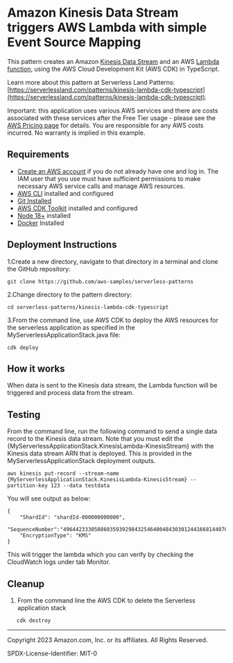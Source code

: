 # Amazon Kinesis Data Stream triggers AWS Lambda with simple Event Source Mapping

This pattern creates an Amazon [Kinesis Data Stream](https://docs.aws.amazon.com/streams/latest/dev/introduction.html) and an AWS [Lambda function](https://docs.aws.amazon.com/lambda/latest/dg/welcome.html), using the AWS Cloud Development Kit (AWS CDK) in TypeScript.

Learn more about this pattern at Serverless Land Patterns: [https://serverlessland.com/patterns/kinesis-lambda-cdk-typescript](https://serverlessland.com/patterns/kinesis-lambda-cdk-typescript).

Important: this application uses various AWS services and there are costs associated with these services after the Free Tier usage - please see the [AWS Pricing page](https://aws.amazon.com/pricing/) for details. You are responsible for any AWS costs incurred. No warranty is implied in this example.

## Requirements

* [Create an AWS account](https://portal.aws.amazon.com/gp/aws/developer/registration/index.html) if you do not already have one and log in. The IAM user that you use must have sufficient permissions to make necessary AWS service calls and manage AWS resources.
* [AWS CLI](https://docs.aws.amazon.com/cli/latest/userguide/install-cliv2.html) installed and configured
* [Git Installed](https://git-scm.com/book/en/v2/Getting-Started-Installing-Git)
* [AWS CDK Toolkit](https://docs.aws.amazon.com/cdk/latest/guide/cli.html) installed and configured
* [Node 18+](https://nodejs.org/en/download/current) installed
* [Docker](https://docs.docker.com/get-docker/) Installed

## Deployment Instructions

1.Create a new directory, navigate to that directory in a terminal and clone the GitHub repository:

```node
git clone https://github.com/aws-samples/serverless-patterns
```

2.Change directory to the pattern directory:

```node
cd serverless-patterns/kinesis-lambda-cdk-typescript
```

3.From the command line, use AWS CDK to deploy the AWS resources for the serverless application as specified in the MyServerlessApplicationStack.java file:

```node
cdk deploy
```

## How it works

When data is sent to the Kinesis data stream, the Lambda function will be triggered and process data from the stream.

## Testing

From the command line, run the following command to send a single data record to the Kinesis data stream. Note that you must edit the {MyServerlessApplicationStack.KinesisLambda-KinesisStream} with the Kinesis data stream ARN that is deployed. This is provided in the MyServerlessApplicationStack deployment outputs.

```node
aws kinesis put-record --stream-name {MyServerlessApplicationStack.KinesisLambda-KinesisStream} --partition-key 123 --data testdata
```

You will see output as below:

```node
{
    "ShardId": "shardId-000000000000",
    "SequenceNumber":"49644233305086035939298432546400484303012441668144070658",
    "EncryptionType": "KMS"
}
```

This will trigger the lambda which you can verify by checking the CloudWatch logs under tab Monitor.

## Cleanup

1. From the command line the AWS CDK to delete the Serverless application stack

```node
   cdk destroy
```

----
Copyright 2023 Amazon.com, Inc. or its affiliates. All Rights Reserved.

SPDX-License-Identifier: MIT-0
